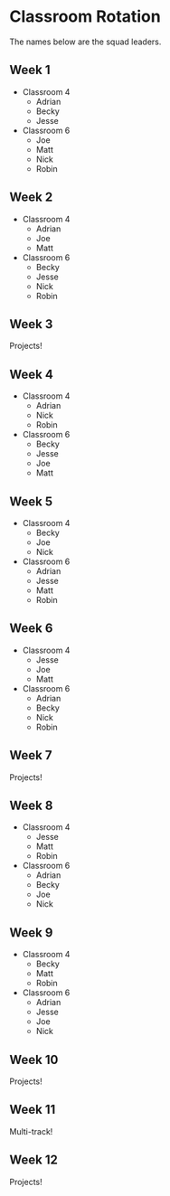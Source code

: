 # Classroom Rotation

The names below are the squad leaders.

## Week 1

- Classroom 4
  - Adrian
  - Becky
  - Jesse
- Classroom 6
  - Joe
  - Matt
  - Nick
  - Robin

## Week 2

- Classroom 4
  - Adrian
  - Joe
  - Matt
- Classroom 6
  - Becky
  - Jesse
  - Nick
  - Robin

## Week 3

Projects!

## Week 4

- Classroom 4
  - Adrian
  - Nick
  - Robin
- Classroom 6
  - Becky
  - Jesse
  - Joe
  - Matt

## Week 5

- Classroom 4
  - Becky
  - Joe
  - Nick
- Classroom 6
  - Adrian
  - Jesse
  - Matt
  - Robin

## Week 6

- Classroom 4
  - Jesse
  - Joe
  - Matt
- Classroom 6
  - Adrian
  - Becky
  - Nick
  - Robin

## Week 7

Projects!

## Week 8

- Classroom 4
  - Jesse
  - Matt
  - Robin
- Classroom 6
  - Adrian
  - Becky
  - Joe
  - Nick

## Week 9

- Classroom 4
  - Becky
  - Matt
  - Robin
- Classroom 6
  - Adrian
  - Jesse
  - Joe
  - Nick

## Week 10

Projects!

## Week 11

Multi-track!

## Week 12

Projects!
